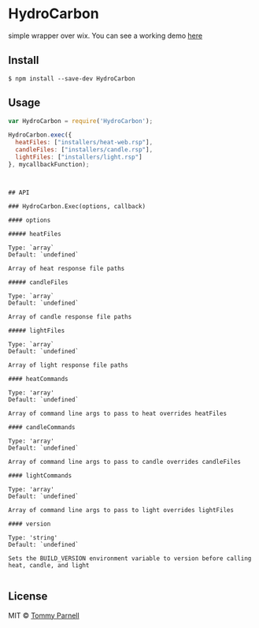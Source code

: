 ﻿# HydroCarbon


simple wrapper over wix. You can see a working demo [here](https://github.com/tparnell8/GulpBuildForDotNet)


## Install

```
$ npm install --save-dev HydroCarbon
```


## Usage

```js
var HydroCarbon = require('HydroCarbon');

HydroCarbon.exec({
  heatFiles: ["installers/heat-web.rsp"],
  candleFiles: ["installers/candle.rsp"],
  lightFiles: ["installers/light.rsp"]
}, mycallbackFunction);
```

```


## API

### HydroCarbon.Exec(options, callback)

#### options

##### heatFiles

Type: `array`  
Default: `undefined`

Array of heat response file paths

##### candleFiles

Type: `array`  
Default: `undefined`

Array of candle response file paths

##### lightFiles

Type: `array`  
Default: `undefined`

Array of light response file paths

#### heatCommands

Type: 'array'
Default: `undefined`

Array of command line args to pass to heat overrides heatFiles

#### candleCommands

Type: 'array'
Default: `undefined`

Array of command line args to pass to candle overrides candleFiles

#### lightCommands

Type: 'array'
Default: `undefined`

Array of command line args to pass to light overrides lightFiles

#### version

Type: 'string'
Default: `undefined`

Sets the BUILD_VERSION environment variable to version before calling heat, candle, and light


```


## License

MIT © [Tommy Parnell](https://github.com/tparnell8)
